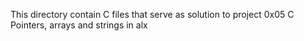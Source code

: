 This directory contain C files that serve as solution to project 0x05 C Pointers, arrays and strings in alx
